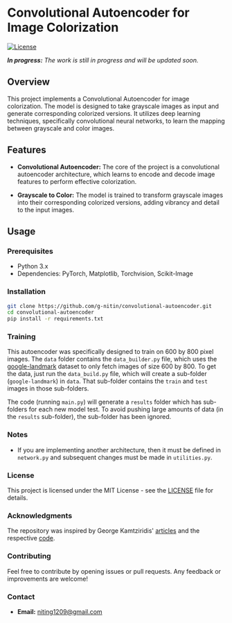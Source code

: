 # Convolutional Autoencoder for Image Colorization

[![License](https://img.shields.io/badge/license-MIT-blue.svg)](LICENSE)

_**In progress:** The work is still in progress and will be updated soon._ 

## Overview

This project implements a Convolutional Autoencoder for image colorization. The model is designed to take grayscale images as input and generate corresponding colorized versions. It utilizes deep learning techniques, specifically convolutional neural networks, to learn the mapping between grayscale and color images.

[//]: # (![Colorization Example]&#40;link/to/colorization_example.png&#41;)

## Features

- **Convolutional Autoencoder:** The core of the project is a convolutional autoencoder architecture, which learns to encode and decode image features to perform effective colorization.

- **Grayscale to Color:** The model is trained to transform grayscale images into their corresponding colorized versions, adding vibrancy and detail to the input images.

## Usage

### Prerequisites

- Python 3.x
- Dependencies: PyTorch, Matplotlib, Torchvision, Scikit-Image

### Installation

```bash
git clone https://github.com/g-nitin/convolutional-autoencoder.git
cd convolutional-autoencoder
pip install -r requirements.txt
```

### Training
This autoencoder was specifically designed to train on 600 by 800 pixel images. 
The `data` folder contains the `data_builder.py` file, which uses the [google-landmark](https://github.com/cvdfoundation/google-landmark) dataset to only fetch images of size 600 by 800.
To get the data, just run the `data_build.py` file, which will create a sub-folder (`google-landmark`) in `data`.
That sub-folder contains the `train` and `test` images in those sub-folders.

The code (running `main.py`) will generate a `results` folder which has sub-folders for each new model test.
To avoid pushing large amounts of data (in the `results` sub-folder), the sub-folder has been ignored.

### Notes
- If you are implementing another architecture, then it must be defined in `network.py` and subsequent changes must be made in `utilities.py`.


### License
This project is licensed under the MIT License - see the [LICENSE](LICENSE) file for details.

### Acknowledgments
The repository was inspired by George Kamtziridis' [articles](https://medium.com/mlearning-ai/building-an-image-colorization-neural-network-part-1-generative-models-and-autoencoders-d68f5769d484) and the respective [code](https://github.com/gkamtzir/cnn-image-colorization).

### Contributing
Feel free to contribute by opening issues or pull requests. Any feedback or improvements are welcome!

### Contact
- **Email:** niting1209@gmail.com